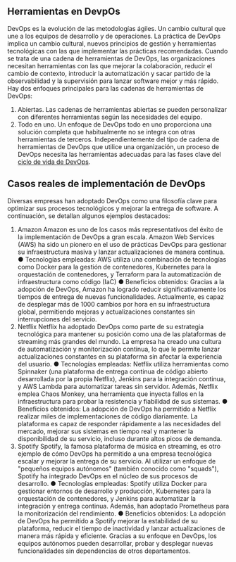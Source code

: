 ## Herramientas en DevpOs
DevOps es la evolución de las metodologías ágiles. Un cambio cultural que une a los equipos de desarrollo y de operaciones. La práctica de DevOps implica un cambio cultural, nuevos principios de gestión y herramientas tecnológicas con las que implementar las prácticas recomendadas.
Cuando se trata de una cadena de herramientas de DevOps, las organizaciones necesitan herramientas con las que mejorar la colaboración, reducir el cambio de contexto, introducir la automatización y sacar partido de la observabilidad y la supervisión para lanzar software mejor y más rápido.
Hay dos enfoques principales para las cadenas de herramientas de DevOps:
1. Abiertas. Las cadenas de herramientas abiertas se pueden personalizar con diferentes herramientas según las necesidades del equipo.
2. Todo en uno. Un enfoque de DevOps todo en uno proporciona una solución completa que habitualmente no se integra con otras herramientas de terceros.
Independientemente del tipo de cadena de herramientas de DevOps que utilice una organización, un proceso de DevOps necesita las herramientas adecuadas para las fases clave del [ciclo de vida de DevOps](https://unity.com/es/topics/devops-lifecycle).

## Casos reales de implementación de DevOps

Diversas empresas han adoptado DevOps como una filosofía clave para
optimizar sus procesos tecnológicos y mejorar la entrega de software. A
continuación, se detallan algunos ejemplos destacados:
1. Amazon
Amazon es uno de los casos más representativos del éxito de la implementación de DevOps a gran escala. Amazon Web Services (AWS) ha sido un pionero en el uso
de prácticas DevOps para gestionar su infraestructura masiva y lanzar
actualizaciones de manera continua.
 ● Tecnologías empleadas: AWS utiliza una combinación de tecnologías como
 Docker para la gestión de contenedores, Kubernetes para la orquestación
 de contenedores, y Terraform para la automatización de infraestructura como
 código (IaC)
 ● Beneficios obtenidos: Gracias a la adopción de DevOps, Amazon ha
 logrado reducir significativamente los tiempos de entrega de nuevas
 funcionalidades. Actualmente, es capaz de desplegar más de 1000 cambios
 por hora en su infraestructura global, permitiendo mejoras y actualizaciones
 constantes sin interrupciones del servicio.
2. Netflix
Netflix ha adoptado DevOps como parte de su estrategia tecnológica para mantener su posición como una de las plataformas de streaming más grandes del mundo. La empresa ha creado una cultura de automatización y monitorización continua, lo que le permite lanzar actualizaciones constantes en su plataforma sin afectar la experiencia del usuario.
 ● Tecnologías empleadas: Netflix utiliza herramientas como Spinnaker (una
 plataforma de entrega continua de código abierto desarrollada por la propia
 Netflix), Jenkins para la integración continua, y AWS Lambda para
 automatizar tareas sin servidor. Además, Netflix emplea Chaos Monkey, una
 herramienta que inyecta fallos en la infraestructura para probar la 
 resistencia y fiabilidad de sus sistemas.
 ● Beneficios obtenidos: La adopción de DevOps ha permitido a Netflix
 realizar miles de implementaciones de código diariamente. La plataforma es
 capaz de responder rápidamente a las necesidades del mercado, mejorar sus
 sistemas en tiempo real y mantener la disponibilidad de su servicio, incluso
 durante altos picos de demanda.
3. Spotify
Spotify, la famosa plataforma de música en streaming, es otro ejemplo de cómo
DevOps ha permitido a una empresa tecnológica escalar y mejorar la entrega de su servicio. Al utilizar un enfoque de "pequeños equipos autónomos" (también conocido como "squads"), Spotify ha integrado DevOps en el núcleo de sus procesos de desarrollo.
 ● Tecnologías empleadas: Spotify utiliza Docker para gestionar entornos de
 desarrollo y producción, Kubernetes para la orquestación de contenedores, y
 Jenkins para automatizar la integración y entrega continua. Además, han
 adoptado Prometheus para la monitorización del rendimiento.
 ● Beneficios obtenidos: La adopción de DevOps ha permitido a Spotify
 mejorar la estabilidad de su plataforma, reducir el tiempo de inactividad y
 lanzar actualizaciones de manera más rápida y eficiente. Gracias a su
 enfoque en DevOps, los equipos autónomos pueden desarrollar, probar y
 desplegar nuevas funcionalidades sin dependencias de otros departamentos.

